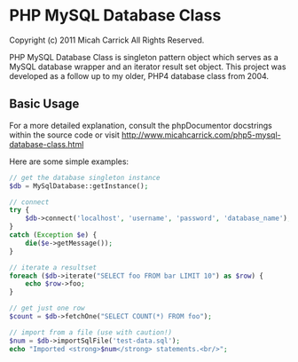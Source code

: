 PHP MySQL Database Class
========================

Copyright (c) 2011 Micah Carrick
All Rights Reserved.

PHP MySQL Database Class is singleton pattern object which serves as a MySQL 
database wrapper and an iterator result set object. This project was developed
as a follow up to my older, PHP4 database class from 2004.


Basic Usage
-----------
For a more detailed explanation, consult the phpDocumentor docstrings within
the source code or visit http://www.micahcarrick.com/php5-mysql-database-class.html

Here are some simple examples:

```php
// get the database singleton instance
$db = MySqlDatabase::getInstance();

// connect
try {
    $db->connect('localhost', 'username', 'password', 'database_name');
} 
catch (Exception $e) {
    die($e->getMessage());
}

// iterate a resultset
foreach ($db->iterate("SELECT foo FROM bar LIMIT 10") as $row) {
    echo $row->foo;
}

// get just one row
$count = $db->fetchOne("SELECT COUNT(*) FROM foo");

// import from a file (use with caution!)
$num = $db->importSqlFile('test-data.sql');
echo "Imported <strong>$num</strong> statements.<br/>";
```
